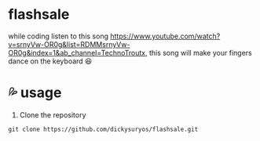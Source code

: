 # flashsale

while coding listen to this song https://www.youtube.com/watch?v=srnyVw-OR0g&list=RDMMsrnyVw-OR0g&index=1&ab_channel=TechnoTroutx, this song will make your fingers dance on the keyboard :satisfied:


# :sweat_drops: usage 

1. Clone the repository
```
git clone https://github.com/dickysuryos/flashsale.git

```

